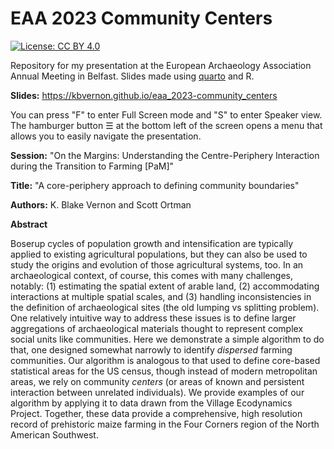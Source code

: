 
# EAA 2023 Community Centers

<!-- badges: start -->
[![License: CC BY 4.0](https://img.shields.io/badge/License-CC_BY_4.0-lightgrey.svg)](https://creativecommons.org/licenses/by/4.0/)
<!-- badges: end -->

Repository for my presentation at the European Archaeology Association Annual Meeting in Belfast. Slides made using [quarto](https://quarto.org/) and R. 

__Slides:__ <https://kbvernon.github.io/eaa_2023-community_centers>

You can press "F" to enter Full Screen mode and "S" to enter Speaker view. The hamburger button ☰ at the bottom left of the screen opens a menu that allows you to easily navigate the presentation.  

__Session:__ "On the Margins: Understanding the Centre-Periphery Interaction during the Transition to Farming [PaM]"

__Title:__ "A core-periphery approach to defining community boundaries"

__Authors:__ K. Blake Vernon and Scott Ortman

__Abstract__  

Boserup cycles of population growth and intensification are typically applied to existing agricultural populations, but they can also be used to study the origins and evolution of those agricultural systems, too. In an archaeological context, of course, this comes with many challenges, notably: (1) estimating the spatial extent of arable land, (2) accommodating interactions at multiple spatial scales, and (3) handling inconsistencies in the definition of archaeological sites (the old lumping vs splitting problem). One relatively intuitive way to address these issues is to define larger aggregations of archaeological materials thought to represent complex social units like communities. Here we demonstrate a simple algorithm to do that, one designed somewhat narrowly to identify *dispersed* farming communities. Our algorithm is analogous to that used to define core-based statistical areas for the US census, though instead of modern metropolitan areas, we rely on community *centers* (or areas of known and persistent interaction between unrelated individuals). We provide examples of our algorithm by applying it to data drawn from the Village Ecodynamics Project. Together, these data provide a comprehensive, high resolution record of prehistoric maize farming in the Four Corners region of the North American Southwest.
